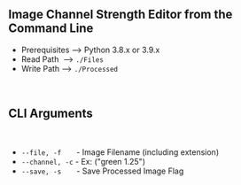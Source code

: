 ## **Image Channel Strength Editor from the Command Line**

- Prerequisites --> Python 3.8.x or 3.9.x
- Read Path &nbsp;--> `./Files`
- Write Path --> `./Processed`

<br>

## **CLI Arguments**

<br>

- `--file, -f` &nbsp;&nbsp;&nbsp;&nbsp;&nbsp; - Image Filename (including extension)
- `--channel, -c` - Ex: ("green 1.25")
- `--save, -s` &nbsp;&nbsp;&nbsp;&nbsp;&nbsp; - Save Processed Image Flag